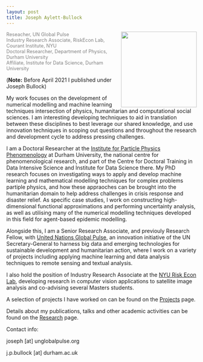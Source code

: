 ```yaml
---
layout: post
title: Joseph Aylett-Bullock
---
```

<kbd><img style="float: right; margin-left: 10px;" width="200" height="200" src="https://josephpb.github.io/images/J_Bullock.jpg"></kbd>
<span style="color:grey;font-size: 0.9em">
Reseacher, UN Global Pulse<br/>
Industry Research Associate, RiskEcon Lab, <br/>Courant Institute, NYU<br/>
Doctoral Researcher, Department of Physics, <br/>Durham University<br/>
Affiliate, Institute for Data Science, Durham University<br/>
</span>

(**Note:** Before April 2021 I published under Joseph Bullock)

My work focuses on the development of numerical modelling and machine learning techniques intersection of physics, humanitarian and computational social sciences. I am interesting developing techniques to aid in translation between these disciplines to best leverage our shared knowledge, and use innovation techniques in scoping out questions and throughout the research and development cycle to address pressing challenges.

I am a Doctoral Researcher at the [Institute for Particle Physics Phenomenology](http://ippp.dur.ac.uk) at Durham University, the national centre for phenomenological research, and part of the Centre for Doctoral Training in Data Intensive Science and Institute for Data Science there. My PhD research focuses on investigating ways to apply and develop machine learning and mathematical modelling techniques for complex problems partiple physics, and how these appraoches can be brought into the humanitarian domain to help address challenges in crisis response and disaster relief. As specific case studies, I work on constructing high-dimensional functional approximations and performing uncertainty analysis, as well as utilising many of the numerical modelling techniques developed in this field for agent-based epidemic modelling.

Alongside this, I am a Senior Research Associate, and previouly Research Fellow, with [United Nations Global Pulse](https://www.beta.unglobalpulse.org), an innovation initiative of the UN Secretary-General to harness big data and emerging technologies for sustainable development and humanitarian action, where I work on a variety of projects including applying machine learning and data analysis techniques to remote sensing and textual analysis.

I also hold the position of Industry Research Associate at the [NYU Risk Econ Lab](https://wp.nyu.edu/riskeconlab/), developing research in computer vision applications to satellite image analysis and co-advising several Masters students.

A selection of projects I have worked on can be found on the [Projects](https://josephpb.github.io/projects) page.

Details about my publications, talks and other academic activities can be found on the [Research](https://josephpb.github.io/research) page.

Contact info:

joseph [at] unglobalpulse.org

j.p.bullock [at] durham.ac.uk
